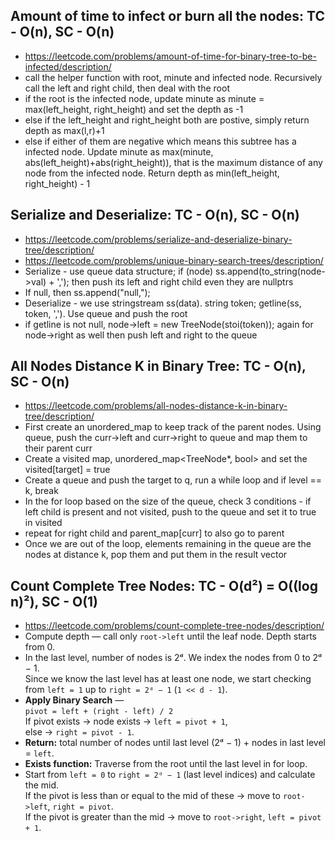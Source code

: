 ## Amount of time to infect or burn all the nodes: TC - O(n), SC - O(n)
- https://leetcode.com/problems/amount-of-time-for-binary-tree-to-be-infected/description/
- call the helper function with root, minute and infected node. Recursively call the left and right child, then deal with the root
- if the root is the infected node, update minute as minute = max(left_height, right_height) and set the depth as -1
- else if the left_height and right_height both are postive, simply return depth as max(l,r)+1
- else if either of them are negative which means this subtree has a infected node. Update minute as max(minute, abs(left_height)+abs(right_height)), that is the maximum distance of any node from the infected node. Return depth as min(left_height, right_height) - 1

## Serialize and Deserialize: TC - O(n), SC - O(n)
- https://leetcode.com/problems/serialize-and-deserialize-binary-tree/description/
- https://leetcode.com/problems/unique-binary-search-trees/description/
- Serialize - use queue data structure; if (node) ss.append(to_string(node->val) + ','); then push its left and right child even they are nullptrs
- If null, then ss.append("null,");
- Deserialize - we use stringstream ss(data). string token; getline(ss, token, ','). Use queue and push the root
- if getline is not null, node->left = new TreeNode(stoi(token)); again for node->right as well then push left and right to the queue

## All Nodes Distance K in Binary Tree: TC - O(n), SC - O(n)
- https://leetcode.com/problems/all-nodes-distance-k-in-binary-tree/description/
- First create an unordered_map to keep track of the parent nodes. Using queue, push the curr->left and curr->right to queue and map them to their parent curr
- Create a visited map, unordered_map<TreeNode*, bool> and set the visited[target] = true
- Create a queue and push the target to q, run a while loop and if level == k, break
- In the for loop based on the size of the queue, check 3 conditions - if left child is present and not visited, push to the queue and set it to true in visited
- repeat for right child and parent_map[curr] to also go to parent
- Once we are out of the loop, elements remaining in the queue are the nodes at distance k, pop them and put them in the result vector

## Count Complete Tree Nodes: TC - O(d²) = O((log n)²), SC - O(1)
- https://leetcode.com/problems/count-complete-tree-nodes/description/
- Compute depth — call only `root->left` until the leaf node. Depth starts from 0.
- In the last level, number of nodes is 2ᵈ. We index the nodes from 0 to 2ᵈ − 1.  
  Since we know the last level has at least one node, we start checking from `left = 1` up to `right = 2ᵈ − 1` (`1 << d - 1`).
- **Apply Binary Search** —  
  `pivot = left + (right - left) / 2`  
  If pivot exists → node exists → `left = pivot + 1`,  
  else → `right = pivot - 1`.
- **Return:** total number of nodes until last level (2ᵈ − 1) + nodes in last level = `left`.
- **Exists function:** Traverse from the root until the last level in for loop.
- Start from `left = 0` to `right = 2ᵈ − 1` (last level indices) and calculate the mid.  
  If the pivot is less than or equal to the mid of these → move to `root->left`, `right = pivot`.  
  If the pivot is greater than the mid → move to `root->right`, `left = pivot + 1`.
